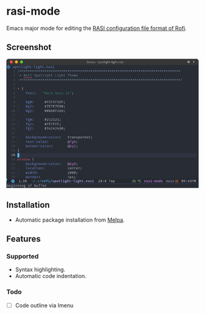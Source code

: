 # rasi-mode

Emacs major mode for editing the [RASI configuration file format of Rofi](https://davatorium.github.io/rofi/CONFIG/).

## Screenshot

![rasi-mode](screenshots/rasi-mode.png)

## Installation

- Automatic package installation from [Melpa](https://melpa.org/).

## Features

### Supported

- Syntax highlighting.
- Automatic code indentation.

### Todo

- [ ] Code outline via Imenu
